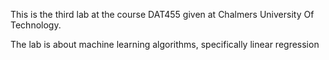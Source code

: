 This is the third lab at the course DAT455 given at Chalmers University Of Technology.

The lab is about machine learning algorithms, specifically linear regression

